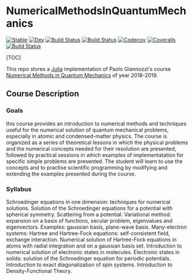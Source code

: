 # NumericalMethodsInQuantumMechanics

[![Stable](https://img.shields.io/badge/docs-stable-blue.svg)](https://singularitti.github.io/NumericalMethodsInQuantumMechanics.jl/stable)
[![Dev](https://img.shields.io/badge/docs-dev-blue.svg)](https://singularitti.github.io/NumericalMethodsInQuantumMechanics.jl/dev)
[![Build Status](https://travis-ci.com/singularitti/NumericalMethodsInQuantumMechanics.jl.svg?branch=master)](https://travis-ci.com/singularitti/NumericalMethodsInQuantumMechanics.jl)
[![Build Status](https://ci.appveyor.com/api/projects/status/github/singularitti/NumericalMethodsInQuantumMechanics.jl?svg=true)](https://ci.appveyor.com/project/singularitti/NumericalMethodsInQuantumMechanics-jl)
[![Codecov](https://codecov.io/gh/singularitti/NumericalMethodsInQuantumMechanics.jl/branch/master/graph/badge.svg)](https://codecov.io/gh/singularitti/NumericalMethodsInQuantumMechanics.jl)
[![Coveralls](https://coveralls.io/repos/github/singularitti/NumericalMethodsInQuantumMechanics.jl/badge.svg?branch=master)](https://coveralls.io/github/singularitti/NumericalMethodsInQuantumMechanics.jl?branch=master)
[![Build Status](https://api.cirrus-ci.com/github/singularitti/NumericalMethodsInQuantumMechanics.jl.svg)](https://cirrus-ci.com/github/singularitti/NumericalMethodsInQuantumMechanics.jl)

[TOC]

This repo stores a [Julia](https://julialang.org/) implementation of Paolo Giannozzi's course [Numerical Methods in Quantum Mechanics](http://www.fisica.uniud.it/~giannozz/Corsi/MQ/mq.html)
of year 2018-2019.

## Course Description

### Goals

this course provides an introduction to numerical methods and techniques useful for the numerical solution of quantum
mechanical problems, especially in atomic and condensed-matter physics. The course is organized as a series of
theoretical lessons in which the physical problems and the numerical concepts needed for their resolution are
presented, followed by practical sessions in which examples of implementatation for specific simple problems are
presented. The student will learn to use the concepts and to practise scientific programming by modifying and
extending the examples presented during the course.

### Syllabus

Schroedinger equations in one dimension: techniques for numerical solutions. Solution of the Schroedinger equations
for a potential with spherical symmetry. Scattering from a potential. Variational method: expansion on a basis of
functions, secular problem, eigenvalues and eigenvectors. Examples: gaussian basis, plane-wave basis. Many-electron
systems: Hartree and Hartree-Fock equations: self-consistent field, exchange interaction. Numerical solution of
Hartree-Fock equations in atoms with radial integration and on a gaussian basis set. Introduction to numerical
solution of electronic states in molecules. Electronic states in solids: solution of the Schroedinger equation
for periodic potentials. Introduction to exact diagonalization of spin systems. Introduction to Density-Functional
Theory.
